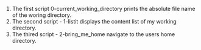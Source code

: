 1. The first script 0-current_working_directory prints the absolute file name of the woring directory.
2. The second script - 1-listit displays the content list of my working directory.
3. The thired script - 2-bring_me_home navigate to the users home directory.

